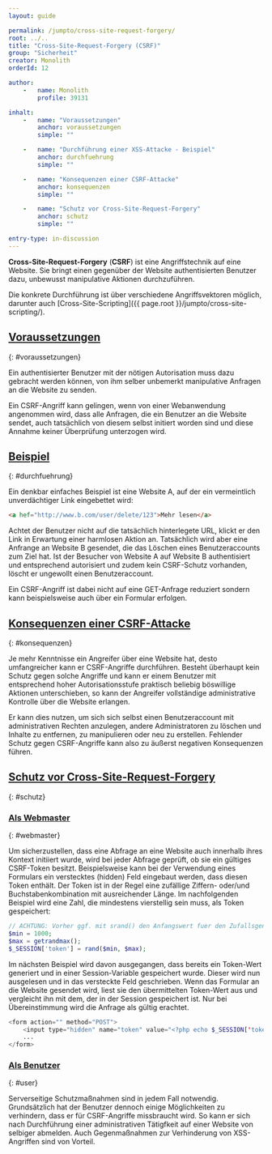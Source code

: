 ```yaml
---
layout: guide

permalink: /jumpto/cross-site-request-forgery/
root: ../..
title: "Cross-Site-Request-Forgery (CSRF)"
group: "Sicherheit"
creator: Monolith
orderId: 12

author:
    -   name: Monolith
        profile: 39131

inhalt:
    -   name: "Voraussetzungen"
        anchor: voraussetzungen
        simple: ""

    -   name: "Durchführung einer XSS-Attacke - Beispiel"
        anchor: durchfuehrung
        simple: ""

    -   name: "Konsequenzen einer CSRF-Attacke"
        anchor: konsequenzen
        simple: ""

    -   name: "Schutz vor Cross-Site-Request-Forgery"
        anchor: schutz
        simple: ""

entry-type: in-discussion
---
```


**Cross-Site-Request-Forgery** (**CSRF**) ist eine Angriffstechnik auf eine Website. Sie bringt einen gegenüber der Website authentisierten Benutzer dazu, unbewusst manipulative Aktionen durchzuführen.

Die konkrete Durchführung ist über verschiedene Angriffsvektoren möglich, darunter auch [Cross-Site-Scripting]({{ page.root }}/jumpto/cross-site-scripting/).

## [Voraussetzungen](#voraussetzungen)
{: #voraussetzungen}

Ein authentisierter Benutzer mit der nötigen Autorisation muss dazu gebracht werden können, von ihm selber unbemerkt manipulative Anfragen an die Website zu senden.

Ein CSRF-Angriff kann gelingen, wenn von einer Webanwendung angenommen wird, dass alle Anfragen, die ein Benutzer an die Website sendet, auch tatsächlich von diesem selbst initiert worden sind und diese Annahme keiner Überprüfung unterzogen wird.

## [Beispiel](#durchfuehrung)
{: #durchfuehrung}

Ein denkbar einfaches Beispiel ist eine Website A, auf der ein vermeintlich unverdächtiger Link eingebettet wird:

~~~ html
<a hef="http://www.b.com/user/delete/123">Mehr lesen</a>
~~~

Achtet der Benutzer nicht auf die tatsächlich hinterlegete URL, klickt er den Link in Erwartung einer harmlosen Aktion an. Tatsächlich wird aber eine Anfrange an Website B gesendet, die das Löschen eines Benutzeraccounts zum Ziel hat. Ist der Besucher von Website A auf Website B authentisiert und entsprechend autorisiert und zudem kein CSRF-Schutz vorhanden, löscht er ungewollt einen Benutzeraccount.

Ein CSRF-Angriff ist dabei nicht auf eine GET-Anfrage reduziert sondern kann beispielsweise auch über ein Formular erfolgen.

## [Konsequenzen einer CSRF-Attacke](#konsequenzen)
{: #konsequenzen}

Je mehr Kenntnisse ein Angreifer über eine Website hat, desto umfangreicher kann er CSRF-Angriffe durchführen. Besteht überhaupt kein Schutz gegen solche Angriffe und kann er einem Benutzer mit entsprechend hoher Autorisationsstufe praktisch beliebig böswillige Aktionen unterschieben, so kann der Angreifer vollständige administrative Kontrolle über die Website erlangen.

Er kann dies nutzen, um sich sich selbst einen Benutzeraccount mit administrativen Rechten anzulegen, andere Administratoren zu löschen und Inhalte zu entfernen, zu manipulieren oder neu zu erstellen. Fehlender Schutz gegen CSRF-Angriffe kann also zu äußerst negativen Konsequenzen führen.

## [Schutz vor Cross-Site-Request-Forgery](#schutz)
{: #schutz}

### [Als Webmaster](#webmaster)
{: #webmaster}

Um sicherzustellen, dass eine Abfrage an eine Website auch innerhalb ihres Kontext initiiert wurde, wird bei jeder Abfrage geprüft, ob sie ein gültiges CSRF-Token besitzt. Beispielsweise kann bei der Verwendung eines Formulars ein verstecktes (hidden) Feld eingebaut werden, dass diesen Token enthält. Der Token ist in der Regel eine zufällige Ziffern- oder/und Buchstabenkombination mit ausreichender Länge. Im nachfolgenden Beispiel wird eine Zahl, die mindestens vierstellig sein muss, als Token gespeichert:

~~~ php
// ACHTUNG: Vorher ggf. mit srand() den Anfangswert fuer den Zufallsgenerator festlegen!
$min = 1000;
$max = getrandmax();
$_SESSION['token'] = rand($min, $max);
~~~

Im nächsten Beispiel wird davon ausgegangen, dass bereits ein Token-Wert generiert und in einer Session-Variable gespeichert wurde. Dieser wird nun ausgelesen und in das versteckte Feld geschrieben. Wenn das Formular an die Website gesendet wird, liest sie den übermittelten Token-Wert aus und vergleicht ihn mit dem, der in der Session gespeichert ist. Nur bei Übereinstimmung wird die Anfrage als gültig erachtet.

~~~ php
<form action="" method="POST">
    <input type="hidden" name="token" value="<?php echo $_SESSION['token'] ?>">
    ...
</form>
~~~

### [Als Benutzer](#user)
{: #user}

Serverseitige Schutzmaßnahmen sind in jedem Fall notwendig. Grundsätzlich hat der Benutzer dennoch einige Möglichkeiten zu verhindern, dass er für CSRF-Angriffe missbraucht wird. So kann er sich nach Durchführung einer administrativen Tätigfkeit auf einer Website von selbiger abmelden. Auch Gegenmaßnahmen zur Verhinderung von XSS-Angriffen sind von Vorteil.
